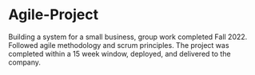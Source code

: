 # Agile-Project
Building a system for a small business, group work completed Fall 2022. Followed agile methodology and scrum principles. The project was completed within a 15 week window, deployed, and delivered to the company.
